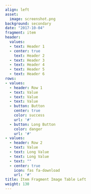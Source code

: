 ```yaml
---
align: left
asset:
  image: screenshot.png
background: secondary
date: "2017-10-04"
fragment: item
header:
  values:
  - text: Header 1
  - center: true
    text: Header 2
  - text: Header 3
  - text: Header 4
  - text: Header 5
  - text: Header 6
rows:
- values:
  - header: Row 1
  - text: Value
  - text: Value
  - text: Value
  - button: Button
    center: true
    color: success
    url: '#'
  - button: Long Button
    color: danger
    url: '#'
- values:
  - header: Row 2
  - text: Value
  - text: Long Value
  - text: Long Value
  - text: ""
  - center: true
    icon: fas fa-download
    url: '#'
title: Item Fragment Image Table Left
weight: 130
---
```

